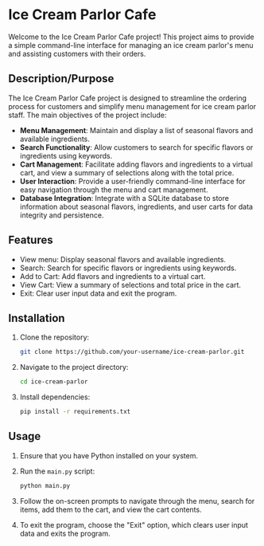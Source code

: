 # Ice Cream Parlor Cafe

Welcome to the Ice Cream Parlor Cafe project! This project aims to provide a simple command-line interface for managing an ice cream parlor's menu and assisting customers with their orders.

## Description/Purpose

The Ice Cream Parlor Cafe project is designed to streamline the ordering process for customers and simplify menu management for ice cream parlor staff. The main objectives of the project include:

- **Menu Management**: Maintain and display a list of seasonal flavors and available ingredients.
- **Search Functionality**: Allow customers to search for specific flavors or ingredients using keywords.
- **Cart Management**: Facilitate adding flavors and ingredients to a virtual cart, and view a summary of selections along with the total price.
- **User Interaction**: Provide a user-friendly command-line interface for easy navigation through the menu and cart management.
- **Database Integration**: Integrate with a SQLite database to store information about seasonal flavors, ingredients, and user carts for data integrity and persistence.

## Features

- View menu: Display seasonal flavors and available ingredients.
- Search: Search for specific flavors or ingredients using keywords.
- Add to Cart: Add flavors and ingredients to a virtual cart.
- View Cart: View a summary of selections and total price in the cart.
- Exit: Clear user input data and exit the program.

## Installation

1. Clone the repository:

   ```bash
   git clone https://github.com/your-username/ice-cream-parlor.git
   ```

2. Navigate to the project directory:

   ```bash
   cd ice-cream-parlor
   ```

3. Install dependencies:

   ```bash
   pip install -r requirements.txt
   ```

## Usage

1. Ensure that you have Python installed on your system.
2. Run the `main.py` script:

   ```bash
   python main.py
   ```

3. Follow the on-screen prompts to navigate through the menu, search for items, add them to the cart, and view the cart contents.
4. To exit the program, choose the "Exit" option, which clears user input data and exits the program.
